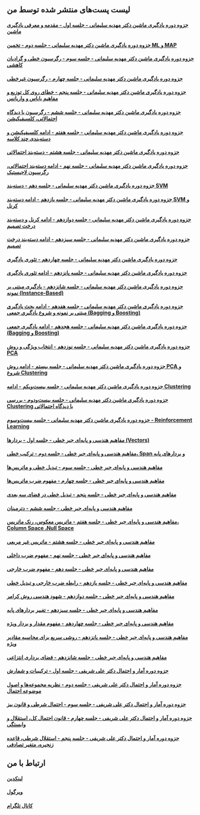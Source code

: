 ## لیست پست‌های منتشر شده توسط من
#### [جزوه دوره یادگیری ماشین دکتر مهدیه سلیمانی - جلسه اول - مقدمه و معرفی یادگیری ماشین](https://virgool.io/@haniehmahdavi26/%D8%AC%D8%B2%D9%88%D9%87-%D8%AF%D9%88%D8%B1%D9%87-%DB%8C%D8%A7%D8%AF%DA%AF%DB%8C%D8%B1%DB%8C-%D9%85%D8%A7%D8%B4%DB%8C%D9%86-%D8%AF%DA%A9%D8%AA%D8%B1-%D9%85%D9%87%D8%AF%DB%8C%D9%87-%D8%B3%D9%84%DB%8C%D9%85%D8%A7%D9%86%DB%8C-%D8%AC%D9%84%D8%B3%D9%87-%D8%A7%D9%88%D9%84-%D9%85%D9%82%D8%AF%D9%85%D9%87-%D9%88-%D9%85%D8%B9%D8%B1%D9%81%DB%8C-%DB%8C%D8%A7%D8%AF%DA%AF%DB%8C%D8%B1%DB%8C-%D9%85%D8%A7%D8%B4%DB%8C%D9%86-q4xhxdd8ijh0)

#### [جزوه دوره یادگیری ماشین دکتر مهدیه سلیمانی - جلسه دوم - تخمین ML و MAP](https://virgool.io/@haniehmahdavi26/%D8%AC%D8%B2%D9%88%D9%87-%D8%AF%D9%88%D8%B1%D9%87-%DB%8C%D8%A7%D8%AF%DA%AF%DB%8C%D8%B1%DB%8C-%D9%85%D8%A7%D8%B4%DB%8C%D9%86-%D8%AF%DA%A9%D8%AA%D8%B1-%D9%85%D9%87%D8%AF%DB%8C%D9%87-%D8%B3%D9%84%DB%8C%D9%85%D8%A7%D9%86%DB%8C-%D8%AC%D9%84%D8%B3%D9%87-%D8%AF%D9%88%D9%85-%D8%AA%D8%AE%D9%85%DB%8C%D9%86-ml-%D9%88-map-kyi4k5yspjt3)

#### [جزوه دوره یادگیری ماشین دکتر مهدیه سلیمانی - جلسه سوم - رگرسیون خطی و گرادیان کاهشی](https://virgool.io/@haniehmahdavi26/%D8%AC%D8%B2%D9%88%D9%87-%D8%AF%D9%88%D8%B1%D9%87-%DB%8C%D8%A7%D8%AF%DA%AF%DB%8C%D8%B1%DB%8C-%D9%85%D8%A7%D8%B4%DB%8C%D9%86-%D8%AF%DA%A9%D8%AA%D8%B1-%D9%85%D9%87%D8%AF%DB%8C%D9%87-%D8%B3%D9%84%DB%8C%D9%85%D8%A7%D9%86%DB%8C-%D8%AC%D9%84%D8%B3%D9%87-%D8%B3%D9%88%D9%85-%D8%B1%DA%AF%D8%B1%D8%B3%DB%8C%D9%88%D9%86-%D8%AE%D8%B7%DB%8C-zspfesmsgdtg)

#### [جزوه دوره یادگیری ماشین دکتر مهدیه سلیمانی - جلسه چهارم - رگرسیون غیرخطی](https://virgool.io/@haniehmahdavi26/%D8%AC%D8%B2%D9%88%D9%87-%D8%AF%D9%88%D8%B1%D9%87-%DB%8C%D8%A7%D8%AF%DA%AF%DB%8C%D8%B1%DB%8C-%D9%85%D8%A7%D8%B4%DB%8C%D9%86-%D8%AF%DA%A9%D8%AA%D8%B1-%D9%85%D9%87%D8%AF%DB%8C%D9%87-%D8%B3%D9%84%DB%8C%D9%85%D8%A7%D9%86%DB%8C-%D8%AC%D9%84%D8%B3%D9%87-%DA%86%D9%87%D8%A7%D8%B1%D9%85-%D8%B1%DA%AF%D8%B1%D8%B3%DB%8C%D9%88%D9%86-%D8%BA%DB%8C%D8%B1-%D8%AE%D8%B7%DB%8C-mrfpl8n5jq6w)

#### [جزوه دوره یادگیری ماشین دکتر مهدیه سلیمانی - جلسه پنجم - خطای روی کل توزیع و مفاهیم بایاس و واریانس](https://virgool.io/@haniehmahdavi26/%D8%AC%D8%B2%D9%88%D9%87-%D8%AF%D9%88%D8%B1%D9%87-%DB%8C%D8%A7%D8%AF%DA%AF%DB%8C%D8%B1%DB%8C-%D9%85%D8%A7%D8%B4%DB%8C%D9%86-%D8%AF%DA%A9%D8%AA%D8%B1-%D9%85%D9%87%D8%AF%DB%8C%D9%87-%D8%B3%D9%84%DB%8C%D9%85%D8%A7%D9%86%DB%8C-%D8%AC%D9%84%D8%B3%D9%87-%D9%BE%D9%86%D8%AC%D9%85-%D8%AE%D8%B7%D8%A7%DB%8C-%D8%B1%D9%88%DB%8C-%DA%A9%D9%84-%D8%AA%D9%88%D8%B2%DB%8C%D8%B9-%D9%88-%D9%85%D9%81%D8%A7%D9%87%DB%8C%D9%85-%D8%A8%D8%A7%DB%8C%D8%A7%D8%B3-%D9%88-%D9%88%D8%A7%D8%B1%DB%8C%D8%A7%D9%86%D8%B3-heopbphxufge)

#### [جزوه دوره یادگیری ماشین دکتر مهدیه سلیمانی - جلسه ششم - رگرسیون با دیدگاه احتمالاتی، کلسیفیکیشن](https://virgool.io/@haniehmahdavi26/%D8%AC%D8%B2%D9%88%D9%87-%D8%AF%D9%88%D8%B1%D9%87-%DB%8C%D8%A7%D8%AF%DA%AF%DB%8C%D8%B1%DB%8C-%D9%85%D8%A7%D8%B4%DB%8C%D9%86-%D8%AF%DA%A9%D8%AA%D8%B1-%D9%85%D9%87%D8%AF%DB%8C%D9%87-%D8%B3%D9%84%DB%8C%D9%85%D8%A7%D9%86%DB%8C-%D8%AC%D9%84%D8%B3%D9%87-%D8%B4%D8%B4%D9%85-%D8%B1%DA%AF%D8%B1%D8%B3%DB%8C%D9%88%D9%86-%D8%A8%D8%A7-%D8%AF%DB%8C%D8%AF%DA%AF%D8%A7%D9%87-%D8%A7%D8%AD%D8%AA%D9%85%D8%A7%D9%84%D8%A7%D8%AA%DB%8C-%DA%A9%D9%84%D8%B3%DB%8C%D9%81%DB%8C%DA%A9%DB%8C%D8%B4%D9%86-qzumirzraaxn)

#### [جزوه دوره یادگیری ماشین دکتر مهدیه سلیمانی - جلسه هفتم - ادامه کلسیفیکیشن و دسته‌بندی چند کلاسه](https://virgool.io/@haniehmahdavi26/%D8%AC%D8%B2%D9%88%D9%87-%D8%AF%D9%88%D8%B1%D9%87-%DB%8C%D8%A7%D8%AF%DA%AF%DB%8C%D8%B1%DB%8C-%D9%85%D8%A7%D8%B4%DB%8C%D9%86-%D8%AF%DA%A9%D8%AA%D8%B1-%D9%85%D9%87%D8%AF%DB%8C%D9%87-%D8%B3%D9%84%DB%8C%D9%85%D8%A7%D9%86%DB%8C-%D8%AC%D9%84%D8%B3%D9%87-%D9%87%D9%81%D8%AA%D9%85-%D8%A7%D8%AF%D8%A7%D9%85%D9%87-%DA%A9%D9%84%D8%B3%DB%8C%D9%81%DB%8C%DA%A9%DB%8C%D8%B4%D9%86-%D9%88-%D8%AF%D8%B3%D8%AA%D9%87-%D8%A8%D9%86%D8%AF%DB%8C-%DA%86%D9%86%D8%AF-%DA%A9%D9%84%D8%A7%D8%B3%D9%87-esqvkyojwfbn)

#### [جزوه دوره یادگیری ماشین دکتر مهدیه سلیمانی - جلسه هشتم - دسته‌بند احتمالاتی](https://virgool.io/@haniehmahdavi26/%D8%AC%D8%B2%D9%88%D9%87-%D8%AF%D9%88%D8%B1%D9%87-%DB%8C%D8%A7%D8%AF%DA%AF%DB%8C%D8%B1%DB%8C-%D9%85%D8%A7%D8%B4%DB%8C%D9%86-%D8%AF%DA%A9%D8%AA%D8%B1-%D9%85%D9%87%D8%AF%DB%8C%D9%87-%D8%B3%D9%84%DB%8C%D9%85%D8%A7%D9%86%DB%8C-%D8%AC%D9%84%D8%B3%D9%87-%D9%87%D8%B4%D8%AA%D9%85-%D8%A7%D8%AF%D8%A7%D9%85%D9%87-%DA%A9%D9%84%D8%B3%DB%8C%D9%81%DB%8C%DA%A9%DB%8C%D8%B4%D9%86-%D9%88-%D8%AF%D8%B3%D8%AA%D9%87-%D8%A8%D9%86%D8%AF-%D8%A7%D8%AD%D8%AA%D9%85%D8%A7%D9%84%D8%A7%D8%AA%DB%8C-oevorbx3q2mp)

#### [جزوه دوره یادگیری ماشین دکتر مهدیه سلیمانی - جلسه نهم - ادامه دسته‌بند احتمالاتی، رگرسیون لاجیستیک](https://virgool.io/@haniehmahdavi26/%D8%AC%D8%B2%D9%88%D9%87-%D8%AF%D9%88%D8%B1%D9%87-%DB%8C%D8%A7%D8%AF%DA%AF%DB%8C%D8%B1%DB%8C-%D9%85%D8%A7%D8%B4%DB%8C%D9%86-%D8%AF%DA%A9%D8%AA%D8%B1-%D9%85%D9%87%D8%AF%DB%8C%D9%87-%D8%B3%D9%84%DB%8C%D9%85%D8%A7%D9%86%DB%8C-%D8%AC%D9%84%D8%B3%D9%87-%D9%86%D9%87%D9%85-%D8%A7%D8%AF%D8%A7%D9%85%D9%87-%D8%AF%D8%B3%D8%AA%D9%87-%D8%A8%D9%86%D8%AF-%D8%A7%D8%AD%D8%AA%D9%85%D8%A7%D9%84%D8%A7%D8%AA%DB%8C-%D8%B1%DA%AF%D8%B1%D8%B3%DB%8C%D9%88%D9%86-%D9%84%D8%A7%D8%AC%DB%8C%D8%B3%D8%AA%DB%8C%DA%A9-t2ritdieolkh)

#### [جزوه دوره یادگیری ماشین دکتر مهدیه سلیمانی - جلسه دهم - دسته‌بند SVM](https://virgool.io/@haniehmahdavi26/%D8%AC%D8%B2%D9%88%D9%87-%D8%AF%D9%88%D8%B1%D9%87-%DB%8C%D8%A7%D8%AF%DA%AF%DB%8C%D8%B1%DB%8C-%D9%85%D8%A7%D8%B4%DB%8C%D9%86-%D8%AF%DA%A9%D8%AA%D8%B1-%D9%85%D9%87%D8%AF%DB%8C%D9%87-%D8%B3%D9%84%DB%8C%D9%85%D8%A7%D9%86%DB%8C-%D8%AC%D9%84%D8%B3%D9%87-%D8%AF%D9%87%D9%85-%D8%AF%D8%B3%D8%AA%D9%87-%D8%A8%D9%86%D8%AF-svm-hjzuuodq4sps)

#### [جزوه دوره یادگیری ماشین دکتر مهدیه سلیمانی - جلسه یازدهم - ادامه دسته‌بند SVM و کرنل](https://virgool.io/@haniehmahdavi26/%D8%AC%D8%B2%D9%88%D9%87-%D8%AF%D9%88%D8%B1%D9%87-%DB%8C%D8%A7%D8%AF%DA%AF%DB%8C%D8%B1%DB%8C-%D9%85%D8%A7%D8%B4%DB%8C%D9%86-%D8%AF%DA%A9%D8%AA%D8%B1-%D9%85%D9%87%D8%AF%DB%8C%D9%87-%D8%B3%D9%84%DB%8C%D9%85%D8%A7%D9%86%DB%8C-%D8%AC%D9%84%D8%B3%D9%87-%DB%8C%D8%A7%D8%B2%D8%AF%D9%87%D9%85-%D8%A7%D8%AF%D8%A7%D9%85%D9%87-%D8%AF%D8%B3%D8%AA%D9%87-%D8%A8%D9%86%D8%AF-svm-%D9%88-%DA%A9%D8%B1%D9%86%D9%84-jspaupfwo0mq)

#### [جزوه دوره یادگیری ماشین دکتر مهدیه سلیمانی - جلسه دوازدهم - ادامه کرنل و دسته‌بند درخت تصمیم](https://virgool.io/@haniehmahdavi26/%D8%AC%D8%B2%D9%88%D9%87-%D8%AF%D9%88%D8%B1%D9%87-%DB%8C%D8%A7%D8%AF%DA%AF%DB%8C%D8%B1%DB%8C-%D9%85%D8%A7%D8%B4%DB%8C%D9%86-%D8%AF%DA%A9%D8%AA%D8%B1-%D9%85%D9%87%D8%AF%DB%8C%D9%87-%D8%B3%D9%84%DB%8C%D9%85%D8%A7%D9%86%DB%8C-%D8%AC%D9%84%D8%B3%D9%87-%D8%AF%D9%88%D8%A7%D8%B2%D8%AF%D9%87%D9%85-%D8%A7%D8%AF%D8%A7%D9%85%D9%87-%DA%A9%D8%B1%D9%86%D9%84-%D9%88-%D8%AF%D8%B3%D8%AA%D9%87-%D8%A8%D9%86%D8%AF-%D8%AF%D8%B1%D8%AE%D8%AA-%D8%AA%D8%B5%D9%85%DB%8C%D9%85-kf26bwu7vdxq)

#### [جزوه دوره یادگیری ماشین دکتر مهدیه سلیمانی - جلسه سیزدهم - ادامه دسته‌بند درخت تصمیم](https://virgool.io/@haniehmahdavi26/%D8%AC%D8%B2%D9%88%D9%87-%D8%AF%D9%88%D8%B1%D9%87-%DB%8C%D8%A7%D8%AF%DA%AF%DB%8C%D8%B1%DB%8C-%D9%85%D8%A7%D8%B4%DB%8C%D9%86-%D8%AF%DA%A9%D8%AA%D8%B1-%D9%85%D9%87%D8%AF%DB%8C%D9%87-%D8%B3%D9%84%DB%8C%D9%85%D8%A7%D9%86%DB%8C-%D8%AC%D9%84%D8%B3%D9%87-%D8%B3%DB%8C%D8%B2%D8%AF%D9%87%D9%85-%D8%A7%D8%AF%D8%A7%D9%85%D9%87-%D8%AF%D8%B3%D8%AA%D9%87-%D8%A8%D9%86%D8%AF-%D8%AF%D8%B1%D8%AE%D8%AA-%D8%AA%D8%B5%D9%85%DB%8C%D9%85-x4hesxtsrjci)

#### [جزوه دوره یادگیری ماشین دکتر مهدیه سلیمانی - جلسه چهاردهم - تئوری یادگیری](https://virgool.io/@haniehmahdavi26/%D8%AC%D8%B2%D9%88%D9%87-%D8%AF%D9%88%D8%B1%D9%87-%DB%8C%D8%A7%D8%AF%DA%AF%DB%8C%D8%B1%DB%8C-%D9%85%D8%A7%D8%B4%DB%8C%D9%86-%D8%AF%DA%A9%D8%AA%D8%B1-%D9%85%D9%87%D8%AF%DB%8C%D9%87-%D8%B3%D9%84%DB%8C%D9%85%D8%A7%D9%86%DB%8C-%D8%AC%D9%84%D8%B3%D9%87-%DA%86%D9%87%D8%A7%D8%B1%D8%AF%D9%87%D9%85-%D8%AA%D8%A6%D9%88%D8%B1%DB%8C-%DB%8C%D8%A7%D8%AF%DA%AF%DB%8C%D8%B1%DB%8C-uja7gxxm6ml7)

#### [جزوه دوره یادگیری ماشین دکتر مهدیه سلیمانی - جلسه پانزدهم - ادامه تئوری یادگیری](https://virgool.io/@haniehmahdavi26/%D8%AC%D8%B2%D9%88%D9%87-%D8%AF%D9%88%D8%B1%D9%87-%DB%8C%D8%A7%D8%AF%DA%AF%DB%8C%D8%B1%DB%8C-%D9%85%D8%A7%D8%B4%DB%8C%D9%86-%D8%AF%DA%A9%D8%AA%D8%B1-%D9%85%D9%87%D8%AF%DB%8C%D9%87-%D8%B3%D9%84%DB%8C%D9%85%D8%A7%D9%86%DB%8C-%D8%AC%D9%84%D8%B3%D9%87-%D9%BE%D8%A7%D9%86%D8%B2%D8%AF%D9%87%D9%85-%D8%A7%D8%AF%D8%A7%D9%85%D9%87-%D8%AA%D8%A6%D9%88%D8%B1%DB%8C-%DB%8C%D8%A7%D8%AF%DA%AF%DB%8C%D8%B1%DB%8C-pw6axqas58st)

#### [جزوه دوره یادگیری ماشین دکتر مهدیه سلیمانی - جلسه شانزدهم - یادگیری مبتنی بر نمونه (Instance-Based)](https://virgool.io/@haniehmahdavi26/%D8%AC%D8%B2%D9%88%D9%87-%D8%AF%D9%88%D8%B1%D9%87-%DB%8C%D8%A7%D8%AF%DA%AF%DB%8C%D8%B1%DB%8C-%D9%85%D8%A7%D8%B4%DB%8C%D9%86-%D8%AF%DA%A9%D8%AA%D8%B1-%D9%85%D9%87%D8%AF%DB%8C%D9%87-%D8%B3%D9%84%DB%8C%D9%85%D8%A7%D9%86%DB%8C-%D8%AC%D9%84%D8%B3%D9%87-%D8%B4%D8%A7%D9%86%D8%B2%D8%AF%D9%87%D9%85-%DB%8C%D8%A7%D8%AF%DA%AF%DB%8C%D8%B1%DB%8C-%D9%85%D8%A8%D8%AA%D9%86%DB%8C-%D8%A8%D8%B1-%D9%86%D9%85%D9%88%D9%86%D9%87-instance-based-mw9zem5ponam)

#### [جزوه دوره یادگیری ماشین دکتر مهدیه سلیمانی - جلسه هفدهم - ادامه بحث يادگيری مبتنی بر نمونه و شروع يادگيری جمعی (Bagging و Boosting)](https://virgool.io/@haniehmahdavi26/%D8%AC%D8%B2%D9%88%D9%87-%D8%AF%D9%88%D8%B1%D9%87-%DB%8C%D8%A7%D8%AF%DA%AF%DB%8C%D8%B1%DB%8C-%D9%85%D8%A7%D8%B4%DB%8C%D9%86-%D8%AF%DA%A9%D8%AA%D8%B1-%D9%85%D9%87%D8%AF%DB%8C%D9%87-%D8%B3%D9%84%DB%8C%D9%85%D8%A7%D9%86%DB%8C-%D8%AC%D9%84%D8%B3%D9%87-%D9%87%D9%81%D8%AF%D9%87%D9%85-%D8%A7%D8%AF%D8%A7%D9%85%D9%87-%D8%A8%D8%AD%D8%AB-%D9%8A%D8%A7%D8%AF%DA%AF%D9%8A%D8%B1%DB%8C-%D9%85%D8%A8%D8%AA%D9%86%DB%8C-%D8%A8%D8%B1-%D9%86%D9%85%D9%88%D9%86%D9%87-%D9%88-%D8%B4%D8%B1%D9%88%D8%B9-%D9%8A%D8%A7%D8%AF%DA%AF%D9%8A%D8%B1%DB%8C-%D8%AC%D9%85%D8%B9%DB%8C-bagging-%D9%88-boosting-s84jcfijfrbz)

#### [جزوه دوره یادگیری ماشین دکتر مهدیه سلیمانی - جلسه هجدهم - ادامه يادگيری جمعی (Bagging و Boosting)](https://virgool.io/@haniehmahdavi26/%D8%AC%D8%B2%D9%88%D9%87-%D8%AF%D9%88%D8%B1%D9%87-%DB%8C%D8%A7%D8%AF%DA%AF%DB%8C%D8%B1%DB%8C-%D9%85%D8%A7%D8%B4%DB%8C%D9%86-%D8%AF%DA%A9%D8%AA%D8%B1-%D9%85%D9%87%D8%AF%DB%8C%D9%87-%D8%B3%D9%84%DB%8C%D9%85%D8%A7%D9%86%DB%8C-%D8%AC%D9%84%D8%B3%D9%87-%D9%87%D8%AC%D8%AF%D9%87%D9%85-%D8%A7%D8%AF%D8%A7%D9%85%D9%87-%D9%8A%D8%A7%D8%AF%DA%AF%D9%8A%D8%B1%DB%8C-%D8%AC%D9%85%D8%B9%DB%8C-bagging-%D9%88-boosting-uoiwfmw9iyze)

#### [جزوه دوره یادگیری ماشین دکتر مهدیه سلیمانی - جلسه نوزدهم - انتخاب ويژگی و روش PCA](https://virgool.io/@haniehmahdavi26/%D8%AC%D8%B2%D9%88%D9%87-%D8%AF%D9%88%D8%B1%D9%87-%DB%8C%D8%A7%D8%AF%DA%AF%DB%8C%D8%B1%DB%8C-%D9%85%D8%A7%D8%B4%DB%8C%D9%86-%D8%AF%DA%A9%D8%AA%D8%B1-%D9%85%D9%87%D8%AF%DB%8C%D9%87-%D8%B3%D9%84%DB%8C%D9%85%D8%A7%D9%86%DB%8C-%D8%AC%D9%84%D8%B3%D9%87-%D9%86%D9%88%D8%B2%D8%AF%D9%87%D9%85-%D8%A7%D9%86%D8%AA%D8%AE%D8%A7%D8%A8-%D9%88%D9%8A%DA%98%DA%AF%DB%8C-%D9%88-%D8%B1%D9%88%D8%B4-pca-y4rzxuqxhcky)

#### [جزوه دوره یادگیری ماشین دکتر مهدیه سلیمانی - جلسه بیستم - ادامه روش PCA و شروع Clustering](https://virgool.io/@haniehmahdavi26/%D8%AC%D8%B2%D9%88%D9%87-%D8%AF%D9%88%D8%B1%D9%87-%DB%8C%D8%A7%D8%AF%DA%AF%DB%8C%D8%B1%DB%8C-%D9%85%D8%A7%D8%B4%DB%8C%D9%86-%D8%AF%DA%A9%D8%AA%D8%B1-%D9%85%D9%87%D8%AF%DB%8C%D9%87-%D8%B3%D9%84%DB%8C%D9%85%D8%A7%D9%86%DB%8C-%D8%AC%D9%84%D8%B3%D9%87-%D8%A8%DB%8C%D8%B3%D8%AA%D9%85-%D8%A7%D8%AF%D8%A7%D9%85%D9%87-%D8%B1%D9%88%D8%B4-pca-%D9%88-%D8%B4%D8%B1%D9%88%D8%B9-clustering-fdrwveohcmkw)

#### [جزوه دوره یادگیری ماشین دکتر مهدیه سلیمانی - جلسه بیست‌و‌یکم - ادامه Clustering](https://virgool.io/@haniehmahdavi26/%D8%AC%D8%B2%D9%88%D9%87-%D8%AF%D9%88%D8%B1%D9%87-%DB%8C%D8%A7%D8%AF%DA%AF%DB%8C%D8%B1%DB%8C-%D9%85%D8%A7%D8%B4%DB%8C%D9%86-%D8%AF%DA%A9%D8%AA%D8%B1-%D9%85%D9%87%D8%AF%DB%8C%D9%87-%D8%B3%D9%84%DB%8C%D9%85%D8%A7%D9%86%DB%8C-%D8%AC%D9%84%D8%B3%D9%87-%D8%A8%DB%8C%D8%B3%D8%AA-%D9%88-%DB%8C%DA%A9%D9%85-%D8%A7%D8%AF%D8%A7%D9%85%D9%87-clustering-pw5dka2x3uxd)

#### [جزوه دوره یادگیری ماشین دکتر مهدیه سلیمانی - جلسه بیست‌و‌دوم - بررسی Clustering با دیدگاه احتمالاتی](https://virgool.io/@haniehmahdavi26/%D8%AC%D8%B2%D9%88%D9%87-%D8%AF%D9%88%D8%B1%D9%87-%DB%8C%D8%A7%D8%AF%DA%AF%DB%8C%D8%B1%DB%8C-%D9%85%D8%A7%D8%B4%DB%8C%D9%86-%D8%AF%DA%A9%D8%AA%D8%B1-%D9%85%D9%87%D8%AF%DB%8C%D9%87-%D8%B3%D9%84%DB%8C%D9%85%D8%A7%D9%86%DB%8C-%D8%AC%D9%84%D8%B3%D9%87-%D8%A8%DB%8C%D8%B3%D8%AA-%D9%88-%D8%AF%D9%88%D9%85-%D8%A8%D8%B1%D8%B1%D8%B3%DB%8C-clustering-%D8%A8%D8%A7-%D8%AF%DB%8C%D8%AF%DA%AF%D8%A7%D9%87-%D8%A7%D8%AD%D8%AA%D9%85%D8%A7%D9%84%D8%A7%D8%AA%DB%8C-wzdo7lmidv7a)

#### [جزوه دوره یادگیری ماشین دکتر مهدیه سلیمانی - جلسه بیست‌و‌سوم - Reinforcement Learning](https://virgool.io/@haniehmahdavi26/%D8%AC%D8%B2%D9%88%D9%87-%D8%AF%D9%88%D8%B1%D9%87-%DB%8C%D8%A7%D8%AF%DA%AF%DB%8C%D8%B1%DB%8C-%D9%85%D8%A7%D8%B4%DB%8C%D9%86-%D8%AF%DA%A9%D8%AA%D8%B1-%D9%85%D9%87%D8%AF%DB%8C%D9%87-%D8%B3%D9%84%DB%8C%D9%85%D8%A7%D9%86%DB%8C-%D8%AC%D9%84%D8%B3%D9%87-%D8%A8%DB%8C%D8%B3%D8%AA-%D9%88-%D8%B3%D9%88%D9%85-reinforcement-learning-xbc4efxct2ce)

#### [مفاهیم هندسی و پایه‌ای جبر خطی - جلسه اول - بردارها (Vectors)](https://virgool.io/@haniehmahdavi26/%D9%85%D9%81%D8%A7%D9%87%DB%8C%D9%85-%D9%87%D9%86%D8%AF%D8%B3%DB%8C-%D9%88-%D9%BE%D8%A7%DB%8C%D9%87-%D8%A7%DB%8C-%D8%AC%D8%A8%D8%B1-%D8%AE%D8%B7%DB%8C-%D8%AC%D9%84%D8%B3%D9%87-%D8%A7%D9%88%D9%84-%D8%A8%D8%B1%D8%AF%D8%A7%D8%B1%D9%87%D8%A7-vectors-zogjlosyai7g)

#### [مفاهیم هندسی و پایه‌ای جبر خطی - جلسه دوم - ترکیب خطی، Span و بردارهای پایه](https://virgool.io/@haniehmahdavi26/%D9%85%D9%81%D8%A7%D9%87%DB%8C%D9%85-%D9%87%D9%86%D8%AF%D8%B3%DB%8C-%D9%88-%D9%BE%D8%A7%DB%8C%D9%87-%D8%A7%DB%8C-%D8%AC%D8%A8%D8%B1-%D8%AE%D8%B7%DB%8C-%D8%AC%D9%84%D8%B3%D9%87-%D8%AF%D9%88%D9%85-%D8%AA%D8%B1%DA%A9%DB%8C%D8%A8-%D8%AE%D8%B7%DB%8C-span-%D9%88-%D8%A8%D8%B1%D8%AF%D8%A7%D8%B1%D9%87%D8%A7%DB%8C-%D9%BE%D8%A7%DB%8C%D9%87-w7mj7je7zcqd)

#### [مفاهیم هندسی و پایه‌ای جبر خطی - جلسه سوم - تبدیل خطی و ماتریس‌ها](https://virgool.io/@haniehmahdavi26/%D9%85%D9%81%D8%A7%D9%87%DB%8C%D9%85-%D9%87%D9%86%D8%AF%D8%B3%DB%8C-%D9%88-%D9%BE%D8%A7%DB%8C%D9%87-%D8%A7%DB%8C-%D8%AC%D8%A8%D8%B1-%D8%AE%D8%B7%DB%8C-%D8%AC%D9%84%D8%B3%D9%87-%D8%B3%D9%88%D9%85-%D8%AA%D8%A8%D8%AF%DB%8C%D9%84-%D8%AE%D8%B7%DB%8C-%D9%88-%D9%85%D8%A7%D8%AA%D8%B1%DB%8C%D8%B3-%D9%87%D8%A7-sy5hbe4ocfht)

#### [مفاهیم هندسی و پایه‌ای جبر خطی - جلسه چهارم - مفهوم ضرب ماتریس‌ها](https://virgool.io/@haniehmahdavi26/%D9%85%D9%81%D8%A7%D9%87%DB%8C%D9%85-%D9%87%D9%86%D8%AF%D8%B3%DB%8C-%D9%88-%D9%BE%D8%A7%DB%8C%D9%87-%D8%A7%DB%8C-%D8%AC%D8%A8%D8%B1-%D8%AE%D8%B7%DB%8C-%D8%AC%D9%84%D8%B3%D9%87-%DA%86%D9%87%D8%A7%D8%B1%D9%85-%D9%85%D9%81%D9%87%D9%88%D9%85-%D8%B6%D8%B1%D8%A8-%D9%85%D8%A7%D8%AA%D8%B1%DB%8C%D8%B3-%D9%87%D8%A7-sqtadqqxgltf)

#### [مفاهیم هندسی و پایه‌ای جبر خطی - جلسه پنجم - تبدیل خطی در فضای سه‌ بعدی](https://virgool.io/@haniehmahdavi26/%D9%85%D9%81%D8%A7%D9%87%DB%8C%D9%85-%D9%87%D9%86%D8%AF%D8%B3%DB%8C-%D9%88-%D9%BE%D8%A7%DB%8C%D9%87-%D8%A7%DB%8C-%D8%AC%D8%A8%D8%B1-%D8%AE%D8%B7%DB%8C-%D8%AC%D9%84%D8%B3%D9%87-%D9%BE%D9%86%D8%AC%D9%85-%D8%AA%D8%A8%D8%AF%DB%8C%D9%84-%D8%AE%D8%B7%DB%8C-%D8%AF%D8%B1-%D9%81%D8%B6%D8%A7%DB%8C-%D8%B3%D9%87-%D8%A8%D8%B9%D8%AF%DB%8C-dya975acgbxg)

#### [مفاهیم هندسی و پایه‌ای جبر خطی - جلسه ششم - دترمینان](https://virgool.io/@haniehmahdavi26/%D9%85%D9%81%D8%A7%D9%87%DB%8C%D9%85-%D9%87%D9%86%D8%AF%D8%B3%DB%8C-%D9%88-%D9%BE%D8%A7%DB%8C%D9%87-%D8%A7%DB%8C-%D8%AC%D8%A8%D8%B1-%D8%AE%D8%B7%DB%8C-%D8%AC%D9%84%D8%B3%D9%87-%D8%B4%D8%B4%D9%85-%D8%AF%D8%AA%D8%B1%D9%85%DB%8C%D9%86%D8%A7%D9%86-uvct3oysjl7s)

#### [مفاهیم هندسی و پایه‌ای جبر خطی - جلسه هفتم - ماتریس معکوس، رنک ماتریس، Column Space ،Null Space](https://virgool.io/@haniehmahdavi26/%D9%85%D9%81%D8%A7%D9%87%DB%8C%D9%85-%D9%87%D9%86%D8%AF%D8%B3%DB%8C-%D9%88-%D9%BE%D8%A7%DB%8C%D9%87-%D8%A7%DB%8C-%D8%AC%D8%A8%D8%B1-%D8%AE%D8%B7%DB%8C-%D8%AC%D9%84%D8%B3%D9%87-%D9%87%D9%81%D8%AA%D9%85-%D9%85%D8%A7%D8%AA%D8%B1%DB%8C%D8%B3-%D9%85%D8%B9%DA%A9%D9%88%D8%B3-%D8%B1%D9%86%DA%A9-%D9%85%D8%A7%D8%AA%D8%B1%DB%8C%D8%B3-column-space-null-space-q8epkv6l7i9j)

#### [مفاهیم هندسی و پایه‌ای جبر خطی - جلسه هشتم - ماتریس غیر مربعی](https://virgool.io/@haniehmahdavi26/%D9%85%D9%81%D8%A7%D9%87%DB%8C%D9%85-%D9%87%D9%86%D8%AF%D8%B3%DB%8C-%D9%88-%D9%BE%D8%A7%DB%8C%D9%87-%D8%A7%DB%8C-%D8%AC%D8%A8%D8%B1-%D8%AE%D8%B7%DB%8C-%D8%AC%D9%84%D8%B3%D9%87-%D9%87%D8%B4%D8%AA%D9%85-%D9%85%D8%A7%D8%AA%D8%B1%DB%8C%D8%B3-%D8%BA%DB%8C%D8%B1-%D9%85%D8%B1%D8%A8%D8%B9%DB%8C-qqp26yusht5k)

#### [مفاهیم هندسی و پایه‌ای جبر خطی - جلسه نهم - مفهوم ضرب داخلی](https://virgool.io/@haniehmahdavi26/%D9%85%D9%81%D8%A7%D9%87%DB%8C%D9%85-%D9%87%D9%86%D8%AF%D8%B3%DB%8C-%D9%88-%D9%BE%D8%A7%DB%8C%D9%87-%D8%A7%DB%8C-%D8%AC%D8%A8%D8%B1-%D8%AE%D8%B7%DB%8C-%D8%AC%D9%84%D8%B3%D9%87-%D9%86%D9%87%D9%85-%D9%85%D9%81%D9%87%D9%88%D9%85-%D8%B6%D8%B1%D8%A8-%D8%AF%D8%A7%D8%AE%D9%84%DB%8C-j9zfuod8gyp9)

#### [مفاهیم هندسی و پایه‌ای جبر خطی - جلسه دهم - مفهوم ضرب خارجی](https://virgool.io/@haniehmahdavi26/%D9%85%D9%81%D8%A7%D9%87%DB%8C%D9%85-%D9%87%D9%86%D8%AF%D8%B3%DB%8C-%D9%88-%D9%BE%D8%A7%DB%8C%D9%87-%D8%A7%DB%8C-%D8%AC%D8%A8%D8%B1-%D8%AE%D8%B7%DB%8C-%D8%AC%D9%84%D8%B3%D9%87-%D8%AF%D9%87%D9%85-%D9%85%D9%81%D9%87%D9%88%D9%85-%D8%B6%D8%B1%D8%A8-%D8%AE%D8%A7%D8%B1%D8%AC%DB%8C-wufgsc5wdine)

#### [مفاهیم هندسی و پایه‌ای جبر خطی - جلسه یازدهم - رابطه ضرب خارجی و تبدیل خطی](https://virgool.io/@haniehmahdavi26/%D9%85%D9%81%D8%A7%D9%87%DB%8C%D9%85-%D9%87%D9%86%D8%AF%D8%B3%DB%8C-%D9%88-%D9%BE%D8%A7%DB%8C%D9%87-%D8%A7%DB%8C-%D8%AC%D8%A8%D8%B1-%D8%AE%D8%B7%DB%8C-%D8%AC%D9%84%D8%B3%D9%87-%DB%8C%D8%A7%D8%B2%D8%AF%D9%87%D9%85-%D8%B1%D8%A7%D8%A8%D8%B7%D9%87-%D8%B6%D8%B1%D8%A8-%D8%AE%D8%A7%D8%B1%D8%AC%DB%8C-%D9%88-%D8%AA%D8%A8%D8%AF%DB%8C%D9%84-%D8%AE%D8%B7%DB%8C-xmzjrkbwwmfs)

#### [مفاهیم هندسی و پایه‌ای جبر خطی - جلسه دوازدهم - شهود هندسی روش کرامر](https://virgool.io/@haniehmahdavi26/%D9%85%D9%81%D8%A7%D9%87%DB%8C%D9%85-%D9%87%D9%86%D8%AF%D8%B3%DB%8C-%D9%88-%D9%BE%D8%A7%DB%8C%D9%87-%D8%A7%DB%8C-%D8%AC%D8%A8%D8%B1-%D8%AE%D8%B7%DB%8C-%D8%AC%D9%84%D8%B3%D9%87-%D8%AF%D9%88%D8%A7%D8%B2%D8%AF%D9%87%D9%85-%D8%B4%D9%87%D9%88%D8%AF-%D9%87%D9%86%D8%AF%D8%B3%DB%8C-%D8%B1%D9%88%D8%B4-%DA%A9%D8%B1%D8%A7%D9%85%D8%B1-jznaar8bwsoc)

#### [مفاهیم هندسی و پایه‌ای جبر خطی - جلسه سیزدهم - تغییر بردارهای پایه](https://virgool.io/@haniehmahdavi26/%D9%85%D9%81%D8%A7%D9%87%DB%8C%D9%85-%D9%87%D9%86%D8%AF%D8%B3%DB%8C-%D9%88-%D9%BE%D8%A7%DB%8C%D9%87-%D8%A7%DB%8C-%D8%AC%D8%A8%D8%B1-%D8%AE%D8%B7%DB%8C-%D8%AC%D9%84%D8%B3%D9%87-%D8%B3%DB%8C%D8%B2%D8%AF%D9%87%D9%85-%D8%AA%D8%BA%DB%8C%DB%8C%D8%B1-%D8%A8%D8%B1%D8%AF%D8%A7%D8%B1%D9%87%D8%A7%DB%8C-%D9%BE%D8%A7%DB%8C%D9%87-wezykawnvdqe)

#### [مفاهیم هندسی و پایه‌ای جبر خطی - جلسه چهاردهم - مفهوم مقدار و بردار ویژه](https://virgool.io/@haniehmahdavi26/%D9%85%D9%81%D8%A7%D9%87%DB%8C%D9%85-%D9%87%D9%86%D8%AF%D8%B3%DB%8C-%D9%88-%D9%BE%D8%A7%DB%8C%D9%87-%D8%A7%DB%8C-%D8%AC%D8%A8%D8%B1-%D8%AE%D8%B7%DB%8C-%D8%AC%D9%84%D8%B3%D9%87-%DA%86%D9%87%D8%A7%D8%B1%D8%AF%D9%87%D9%85-%D9%85%D9%81%D9%87%D9%88%D9%85-%D9%85%D9%82%D8%AF%D8%A7%D8%B1-%D9%88-%D8%A8%D8%B1%D8%AF%D8%A7%D8%B1-%D9%88%DB%8C%DA%98%D9%87-gjxsl7yht17a)

#### [مفاهیم هندسی و پایه‌ای جبر خطی - جلسه پانزدهم - روشی سریع برای محاسبه مقادیر ویژه](https://virgool.io/@haniehmahdavi26/%D9%85%D9%81%D8%A7%D9%87%DB%8C%D9%85-%D9%87%D9%86%D8%AF%D8%B3%DB%8C-%D9%88-%D9%BE%D8%A7%DB%8C%D9%87-%D8%A7%DB%8C-%D8%AC%D8%A8%D8%B1-%D8%AE%D8%B7%DB%8C-%D8%AC%D9%84%D8%B3%D9%87-%D9%BE%D8%A7%D9%86%D8%B2%D8%AF%D9%87%D9%85-%D8%B1%D9%88%D8%B4%DB%8C-%D8%B3%D8%B1%DB%8C%D8%B9-%D8%A8%D8%B1%D8%A7%DB%8C-%D9%85%D8%AD%D8%A7%D8%B3%D8%A8%D9%87-%D9%85%D9%82%D8%A7%D8%AF%DB%8C%D8%B1-%D9%88%DB%8C%DA%98%D9%87-qf834pninmpo)

#### [مفاهیم هندسی و پایه‌ای جبر خطی - جلسه شانزدهم - فضای برداری انتزاعی](https://virgool.io/@haniehmahdavi26/%D9%85%D9%81%D8%A7%D9%87%DB%8C%D9%85-%D9%87%D9%86%D8%AF%D8%B3%DB%8C-%D9%88-%D9%BE%D8%A7%DB%8C%D9%87-%D8%A7%DB%8C-%D8%AC%D8%A8%D8%B1-%D8%AE%D8%B7%DB%8C-%D8%AC%D9%84%D8%B3%D9%87-%D8%B4%D8%A7%D9%86%D8%B2%D8%AF%D9%87%D9%85-%D9%81%D8%B6%D8%A7%DB%8C-%D8%A8%D8%B1%D8%AF%D8%A7%D8%B1%DB%8C-%D8%A7%D9%86%D8%AA%D8%B2%D8%A7%D8%B9%DB%8C-tbocsic3ig9j)

#### [جزوه دوره آمار و احتمال دکتر علی شریفی - جلسه اول - ترکیبیات و شمارش](https://virgool.io/@haniehmahdavi26/%D8%AC%D8%B2%D9%88%D9%87-%D8%AF%D9%88%D8%B1%D9%87-%D8%A2%D9%85%D8%A7%D8%B1-%D9%88-%D8%A7%D8%AD%D8%AA%D9%85%D8%A7%D9%84-%D8%AF%DA%A9%D8%AA%D8%B1-%D8%B9%D9%84%DB%8C-%D8%B4%D8%B1%DB%8C%D9%81%DB%8C-%D8%AC%D9%84%D8%B3%D9%87-%D8%A7%D9%88%D9%84-%D8%AA%D8%B1%DA%A9%DB%8C%D8%A8%DB%8C%D8%A7%D8%AA-%D9%88-%D8%B4%D9%85%D8%A7%D8%B1%D8%B4-vkrai9uqtzut)

#### [جزوه دوره آمار و احتمال دکتر علی شریفی - جلسه دوم - نظریه مجموعه‌ها و اصول موضوعه احتمال](https://virgool.io/@haniehmahdavi26/%D8%AC%D8%B2%D9%88%D9%87-%D8%AF%D9%88%D8%B1%D9%87-%D8%A2%D9%85%D8%A7%D8%B1-%D9%88-%D8%A7%D8%AD%D8%AA%D9%85%D8%A7%D9%84-%D8%AF%DA%A9%D8%AA%D8%B1-%D8%B9%D9%84%DB%8C-%D8%B4%D8%B1%DB%8C%D9%81%DB%8C-%D8%AC%D9%84%D8%B3%D9%87-%D8%AF%D9%88%D9%85-%D9%86%D8%B8%D8%B1%DB%8C%D9%87-%D9%85%D8%AC%D9%85%D9%88%D8%B9%D9%87-%D9%87%D8%A7-%D9%88-%D8%A7%D8%B5%D9%88%D9%84-%D9%85%D9%88%D8%B6%D9%88%D8%B9%D9%87-%D8%A7%D8%AD%D8%AA%D9%85%D8%A7%D9%84-a8dzambnc3ua)

#### [جزوه دوره آمار و احتمال دکتر علی شریفی - جلسه سوم - احتمال شرطی و قانون بیز](https://virgool.io/@haniehmahdavi26/%D8%AC%D8%B2%D9%88%D9%87-%D8%AF%D9%88%D8%B1%D9%87-%D8%A2%D9%85%D8%A7%D8%B1-%D9%88-%D8%A7%D8%AD%D8%AA%D9%85%D8%A7%D9%84-%D8%AF%DA%A9%D8%AA%D8%B1-%D8%B9%D9%84%DB%8C-%D8%B4%D8%B1%DB%8C%D9%81%DB%8C-%D8%AC%D9%84%D8%B3%D9%87-%D8%B3%D9%88%D9%85-%D8%A7%D8%AD%D8%AA%D9%85%D8%A7%D9%84-%D8%B4%D8%B1%D8%B7%DB%8C-%D9%88-%D9%82%D8%A7%D9%86%D9%88%D9%86-%D8%A8%DB%8C%D8%B2-d0xkrqszvl6j)

#### [جزوه دوره آمار و احتمال دکتر علی شریفی - جلسه چهارم - قانون احتمال کل، استقلال و وابستگی](https://virgool.io/@haniehmahdavi26/%D8%AC%D8%B2%D9%88%D9%87-%D8%AF%D9%88%D8%B1%D9%87-%D8%A2%D9%85%D8%A7%D8%B1-%D9%88-%D8%A7%D8%AD%D8%AA%D9%85%D8%A7%D9%84-%D8%AF%DA%A9%D8%AA%D8%B1-%D8%B9%D9%84%DB%8C-%D8%B4%D8%B1%DB%8C%D9%81%DB%8C-%D8%AC%D9%84%D8%B3%D9%87-%DA%86%D9%87%D8%A7%D8%B1%D9%85-%D9%82%D8%A7%D9%86%D9%88%D9%86-%D8%A7%D8%AD%D8%AA%D9%85%D8%A7%D9%84-%DA%A9%D9%84-%D8%A7%D8%B3%D8%AA%D9%82%D9%84%D8%A7%D9%84-%D9%88-%D9%88%D8%A7%D8%A8%D8%B3%D8%AA%DA%AF%DB%8C-xlbb89lk1tld)

#### [جزوه دوره آمار و احتمال دکتر علی شریفی - جلسه پنجم - استقلال شرطی، قاعده زنجیره، متغیر تصادفی](https://virgool.io/@haniehmahdavi26/%D8%AC%D8%B2%D9%88%D9%87-%D8%AF%D9%88%D8%B1%D9%87-%D8%A2%D9%85%D8%A7%D8%B1-%D9%88-%D8%A7%D8%AD%D8%AA%D9%85%D8%A7%D9%84-%D8%AF%DA%A9%D8%AA%D8%B1-%D8%B9%D9%84%DB%8C-%D8%B4%D8%B1%DB%8C%D9%81%DB%8C-%D8%AC%D9%84%D8%B3%D9%87-%D9%BE%D9%86%D8%AC%D9%85-%D8%A7%D8%B3%D8%AA%D9%82%D9%84%D8%A7%D9%84-%D8%B4%D8%B1%D8%B7%DB%8C-%D9%82%D8%A7%D8%B9%D8%AF%D9%87-%D8%B2%D9%86%D8%AC%DB%8C%D8%B1%D9%87-%D9%85%D8%AA%D8%BA%DB%8C%D8%B1-%D8%AA%D8%B5%D8%A7%D8%AF%D9%81%DB%8C-jrpkbxlvshqm)

## ارتباط با من
#### [لینکدین](https://www.linkedin.com/in/hanieh-mahdavi/)
#### [ویرگول](https://virgool.io/@haniehmahdavi26)
#### [کانال تلگرام](https://t.me/honio_notes)